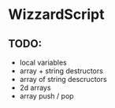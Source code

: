 WizzardScript
=============

TODO:
-----

- local variables
- array + string destructors
- array of string descructors
- 2d arrays
- array push / pop
